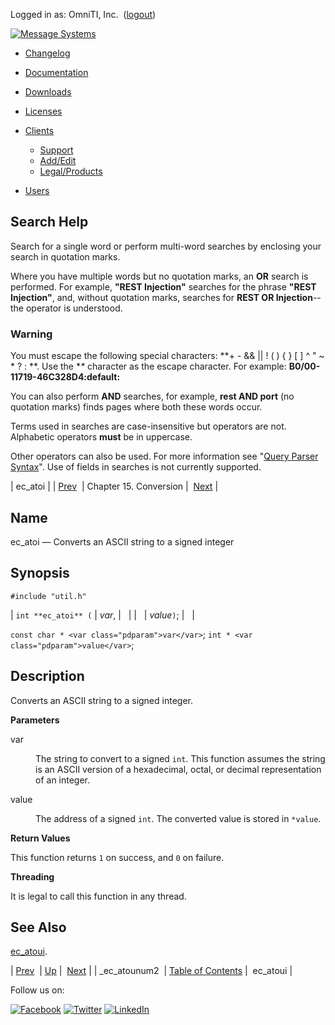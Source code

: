 Logged in as: OmniTI, Inc.  ([logout](https://support.messagesystems.com/logout.php))

[![Message Systems](https://support.messagesystems.com/images/ms-white205.png)](https://support.messagesystems.com/start.php) 

*   [Changelog](https://support.messagesystems.com/start.php?show=changelog)
*   [Documentation](https://support.messagesystems.com/docs/)
*   [Downloads](https://support.messagesystems.com/start.php)

*   [Licenses](https://support.messagesystems.com/license_summary.php)
*   <a href="">Clients</a>
    *   [Support](https://support.messagesystems.com/cs.php)
    *   [Add/Edit](https://support.messagesystems.com/edit_client.php)
    *   [Legal/Products](https://support.messagesystems.com/edit_products.php)
*   [Users](https://support.messagesystems.com/edit_customer.php)

## Search Help

Search for a single word or perform multi-word searches by enclosing your search in quotation marks.

Where you have multiple words but no quotation marks, an **OR** search is performed. For example, **"REST Injection"** searches for the phrase **"REST Injection"**, and, without quotation marks, searches for **REST OR Injection**--the operator is understood.

### Warning

You must escape the following special characters: **+ - && || ! ( ) { } [ ] ^ " ~ * ? : \**. Use the **\** character as the escape character. For example: **B0/00-11719-46C328D4\:default\:**

You can also perform **AND** searches, for example, **rest AND port** (no quotation marks) finds pages where both these words occur.

Terms used in searches are case-insensitive but operators are not. Alphabetic operators **must** be in uppercase.

Other operators can also be used. For more information see "[Query Parser Syntax](https://lucene.apache.org/core/old_versioned_docs/versions/3_0_0/queryparsersyntax.html)". Use of fields in searches is not currently supported.

| ec_atoi |
| [Prev](apis._ec_atounum2.php)  | Chapter 15. Conversion |  [Next](apis.ec_atoui.php) |

<a name="apis.ec_atoi"></a>
## Name

ec_atoi — Converts an ASCII string to a signed integer

## Synopsis

`#include "util.h"`

| `int **ec_atoi** (` | <var class="pdparam">var</var>, |   |
|   | <var class="pdparam">value</var>`)`; |   |

`const char * <var class="pdparam">var</var>`;
`int * <var class="pdparam">value</var>`;<a name="idp22066608"></a>
## Description

Converts an ASCII string to a signed integer.

**Parameters**

<dl class="variablelist">

<dt>var</dt>

<dd>

The string to convert to a signed `int`. This function assumes the string is an ASCII version of a hexadecimal, octal, or decimal representation of an integer.

</dd>

<dt>value</dt>

<dd>

The address of a signed `int`. The converted value is stored in `*value`.

</dd>

</dl>

**Return Values**

This function returns `1` on success, and `0` on failure.

**Threading**

It is legal to call this function in any thread.

<a name="idp22076816"></a>
## See Also

[ec_atoui](apis.ec_atoui.php "ec_atoui").

| [Prev](apis._ec_atounum2.php)  | [Up](data_type_conversion.php) |  [Next](apis.ec_atoui.php) |
| _ec_atounum2  | [Table of Contents](index.php) |  ec_atoui |

Follow us on:

[![Facebook](https://support.messagesystems.com/images/icon-facebook.png)](http://www.facebook.com/messagesystems) [![Twitter](https://support.messagesystems.com/images/icon-twitter.png)](http://twitter.com/#!/MessageSystems) [![LinkedIn](https://support.messagesystems.com/images/icon-linkedin.png)](http://www.linkedin.com/company/message-systems)